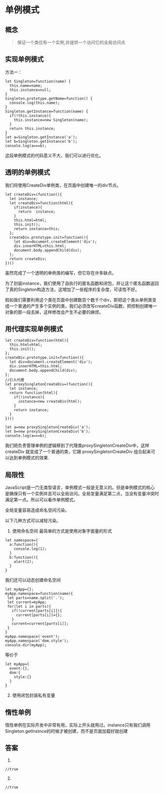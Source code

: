 # 单例模式
## 概念
> 保证一个类仅有一个实例,并提供一个访问它的全局访问点

## 实现单例模式
方法一：
```ecmascript 6
let Singleton=function(name) {
  this.name=name;
  this.instance=null;
}
Singleton.prototype.getName=function() {
  console.log(this.name);
}
Singleton.getInstance=function(name) {
  if(!this.instance){
  	this.instance=new Singleton(name);
  }
  return this.instance;
}
let a=Singleton.getInstance('a');
let b=Singleton.getInstance('b');
console.log(a===b);
```
这段单例模式的代码意义不大，我们可以进行优化。

## 透明的单例模式
我们将使用CreateDiv单例类，在页面中创建唯一的div节点。
```
let createDiv=(function(){
  let instance;
  let createDiv=function(html){
    if(instance){
      return  instance;
    }
    this.html=html;
    this.init();
    return instance=this;
  };
  createDiv.prototype.init=function(){
    let div=document.createElement('div');
    div.innerHTML=this.html;
    document.body.appendChild(div);
  };
  return createDiv;
})()
```
虽然完成了一个透明的单例类的编写，但它存在许多缺点。

为了封装instance，我们使用了自执行的匿名函数和闭包，并让这个匿名函数返回了真的Singleton构造方法，这增加了一些程序的复杂度，可读性不好。

假如我们需要利用这个类在页面中创建数百个数千个div，即把这个类从单例类变成一个普通的产生多个实例的类，我们必须改写createDiv函数，把控制创建唯一对象的那一段去掉，这样修改会产生不必要的麻烦。

## 用代理实现单例模式
```
let createDiv=function(html){
  this.html=html;
  this.init();
};
createDiv.prototype.init=function(){
  let div=document.createElement('div');
  div.innerHTML=this.html;
  document.body.appendChild(div);
};
//引入代理
let proxySingletonCreateDiv=(function(){
  let instance;
  return function(html){
    if(!instance){
      instance=new createDiv(html);
    }
    return instance;
  }
})()

let a=new proxySingletonCreateDiv('a');
let b=new proxySingletonCreateDiv('b');
console.log(a===b);
```
我们把负责管理单例的逻辑移到了代理类proxySingletonCreateDiv中，这样createDiv 就变成了一个普通的类，它跟 proxySingletonCreateDiv 组合起来可以达到单例模式的效果.

## 局限性
JavaScript是一门无类型语言，单例模式一般是无意义的。但是单例模式的核心是确保只有一个实例并且可以全局访问。全局变量满足第二点，当没有变量冲突时满足第一点。所以可以看作单例模式。

全局变量容易造成命名空间污染。

以下几种方式可以减轻污染。
1. 使用命名空间
最简单的方式是使用对象字面量的形式
```
let namespace={
  a:function(){
    console.log(1);
  }
  b:function(){
    alert(2);
  }
}
```
我们还可以动态创建命名空间
```
let myApp={};
myApp.namespace=function(name){
 let parts=name.split('.');
 let current=myApp;
 for(let i in parts){
   if(!current[parts[i]]){
     current[parts[i]]={};
   }
   current=current[parts[i]];
 }
}
myApp.namespace('event');
myApp.namespace('dom.style');
console.dir(myApp);
```
等价于
```
let myApp={
  event:{},
  dom:{
    style:{}
  }
}
```

2. 使用闭包封装私有变量

## 惰性单例
惰性单例在实际开发中非常有用，实际上开头就用过。instance只有我们调用Singleton.getInstnce的时候才被创建，而不是页面加载好就创建

## 答案
1.
```
//true
```
2.
```
//true
```